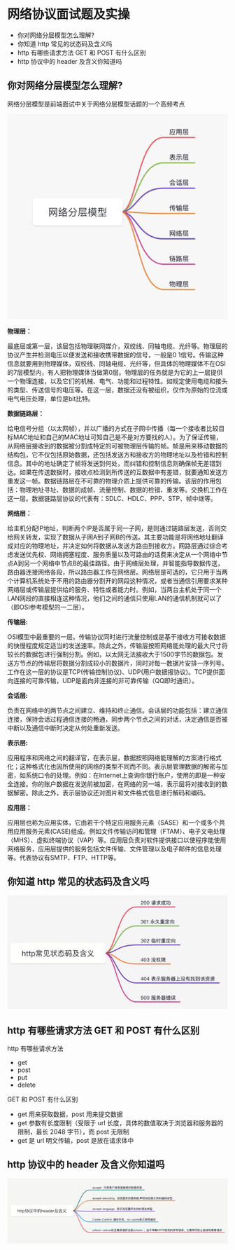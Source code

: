 # 网络协议面试题及实操

- 你对网络分层模型怎么理解?
- 你知道 http 常见的状态码及含义吗
- http 有哪些请求方法 GET 和 POST 有什么区别
- http 协议中的 header 及含义你知道吗

## 你对网络分层模型怎么理解?

网络分层模型是前端面试中关于网络分层模型话题的一个高频考点

![](./img/10-01.png)

**物理层：**

最底层或第一层，该层包括物理联网媒介，双绞线、同轴电缆、光纤等。物理层的协议产生并检测电压以便发送和接收携带数据的信号，一般是0 1信号。传输这种信息就要用到物理媒体，双绞线、同轴电缆、光纤等，但具体的物理媒体不在OSI的7层模型内，有人把物理媒体当做第0层。物理层的任务就是为它的上一层提供一个物理连接，以及它们的机械、电气、功能和过程特性。如规定使用电缆和接头的类型、传送信号的电压等。在这一层，数据还没有被组织，仅作为原始的位流或电气电压处理，单位是bit比特。

**数据链路层：**

给电信号分组（以太网帧），并以广播的方式在子网中传播（每一个接收者比较目标MAC地址和自己的MAC地址可知自己是不是对方要找的人）。为了保证传输，从网络层接收到的数据被分割成特定的可被物理层传输的帧。帧是用来移动数据的结构包，它不仅包括原始数据，还包括发送方和接收方的物理地址以及检错和控制信息。其中的地址确定了帧将发送到何处，而纠错和控制信息则确保帧无差错到达。如果在传送数据时，接收点检测到所传送的互数据中有差错，就要通知发送方重发这一帧。数据链路层在不可靠的物理介质上提供可靠的传输。该层的作用包括：物理地址寻址、数据的成帧、流量控制、数据的检错、重发等。交换机工作在这一层。数据链路层协议的代表有：SDLC、HDLC、PPP、STP、帧中继等。

**网络层：**

给主机分配IP地址，判断两个IP是否属于同一子网，是则通过链路层发送，否则交给网关转发，实现了数据从子网A到子网B的传送。其主要功能是将网络地址翻译成对应的物理地址，并决定如何将数据从发送方路由到接收方。网路层通过综合考虑发送优先权、网络拥塞程度、服务质量以及可路由的话费来决定从一个网络中节点A到另一个网络中节点B的最佳路径。由于网络层处理，并智能指导数据传送，路由器连接网络各段，所以路由器工作在网络层。网络层是可选的，它只用于当两个计算机系统处于不用的路由器分割开的网段这种情况，或者当通信引用要求某种网络层或传输层提供给的服务、特性或者能力时。例如，当两台主机处于同一个LAN网段的直接相连这种情况，他们之间的通信只使用LAN的通信机制就可以了（即OSI参考模型的一二层）。

**传输层:**

OSI模型中最重要的一层。传输协议同时进行流量控制或是基于接收方可接收数据的快慢程度规定适当的发送速率。除此之外，传输层按照网络能处理的最大尺寸将较长的数据包进行强制分割。例如，以太网无法接收大于1500字节的数据包。发送方节点的传输层将数据分割成较小的数据片，同时对每一数据片安排一序列号。工作在这一层的协议是TCP(传输控制协议)、UDP(用户数据报协议)。TCP提供面向连接的可靠传输，UDP是面向非连接的非可靠传输（QQ即时通讯）。

**会话层:**

负责在网络中的两节点之间建立、维持和终止通信。会话层的功能包括：建立通信连接，保持会话过程通信连接的畅通，同步两个节点之间的对话，决定通信是否被中断以及通信中断时决定从何处重新发送。

**表示层:**

应用程序和网络之间的翻译官，在表示层，数据按照网络能理解的方案进行格式化；这种格式化也因所使用的网络的类型不同而不同。表示层管理数据的解密与加密，如系统口令的处理。例如：在Internet上查询你银行账户，使用的即是一种安全连接。你的账户数据在发送前被加密，在网络的另一端，表示层将对接收到的数据解密。除此之外，表示层协议还对图片和文件格式信息进行解码和编码。

**应用层：**

应用层也称为应用实体，它由若干个特定应用服务元素（SASE）和一个或多个共用应用服务元素(CASE)组成。例如文件传输访问和管理（FTAM）、电子文电处理（MHS）、虚拟终端协议（VAP）等。应用层负责对软件提供接口以使程序能使用网络服务，应用层提供的服务包括文件传输、文件管理以及电子邮件的信息处理等。代表协议有SMTP、FTP、HTTP等。

## 你知道 http 常见的状态码及含义吗

![](./img/10-02.PNG)


## http 有哪些请求方法 GET 和 POST 有什么区别

http 有哪些请求方法
- get
- post
- put
- delete

GET 和 POST 有什么区别
- get 用来获取数据，post 用来提交数据
- get 参数有长度限制（受限于 url 长度，具体的数值取决于浏览器和服务器的限制，最长 2048 字节），而 post 无限制
- get 是 url 明文传输，post 是放在请求体中


## http 协议中的 header 及含义你知道吗

![](./img/10-03.PNG)

